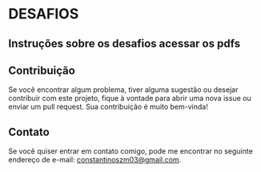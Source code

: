 # DESAFIOS

## Instruções sobre os desafios acessar os pdfs

## Contribuição

Se você encontrar algum problema, tiver alguma sugestão ou desejar contribuir com este projeto, fique à vontade para abrir uma nova issue ou enviar um pull request. Sua contribuição é muito bem-vinda!

## Contato

Se você quiser entrar em contato comigo, pode me encontrar no seguinte endereço de e-mail: [constantinoszm03@gmail.com](mailto:constantinosszm03@gmail.com).